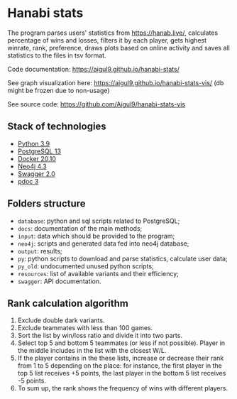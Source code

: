 # Hanabi stats

The program parses users' statistics from https://hanab.live/, calculates percentage of wins and losses, filters it by each player, gets highest winrate, rank, preference, draws plots based on online activity and saves all statistics to the files in tsv format.

Code documentation: https://aigul9.github.io/hanabi-stats/

See graph visualization here: https://aigul9.github.io/hanabi-stats-vis/ (db might be frozen due to non-usage)

See source code: https://github.com/Aigul9/hanabi-stats-vis

## Stack of technologies
- [Python 3.9](https://www.python.org/)
- [PostgreSQL 13](https://www.postgresql.org/)
- [Docker 20.10](https://www.docker.com/)
- [Neo4j 4.3](https://neo4j.com/)
- [Swagger 2.0](https://swagger.io/)
- [pdoc 3](https://pdoc3.github.io/pdoc/)

## Folders structure
- ```database```: python and sql scripts related to PostgreSQL;
- ```docs```: documentation of the main methods;
- ```input```: data which should be provided to the program;
- ```neo4j```: scripts and generated data fed into neo4j database;
- ```output```: results;
- ```py```: python scripts to download and parse statistics, calculate user data;
- ```py_old```: undocumented unused python scripts;
- ```resources```: list of available variants and their efficiency;
- ```swagger```: API documentation.

## Rank calculation algorithm
1. Exclude double dark variants.
2. Exclude teammates with less than 100 games.
3. Sort the list by win/loss ratio and divide it into two parts.
4. Select top 5 and bottom 5 teammates (or less if not possible). Player in the middle includes in the list with the closest W/L.
5. If the player contains in the these lists, increase or decrease their rank from 1 to 5 depending on the place: for instance, the first player in the top 5 list receives +5 points, the last player in the bottom 5 list receives -5 points.
6. To sum up, the rank shows the frequency of wins with different players.
